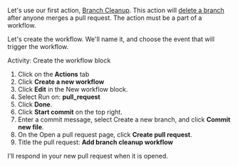 Let's use our first action, [Branch Cleanup](https://github.com/jessfraz/branch-cleanup-action). This action will [delete a branch](https://stackoverflow.com/questions/10765321/should-i-delete-a-branch-after-merging-it) after anyone merges a pull request. The action must be a part of a workflow.

Let's create the workflow. We'll name it, and choose the event that will trigger the workflow. 

Activity: Create the workflow block

1. Click on the **Actions** tab
1. Click **Create a new workflow**
1. Click **Edit** in the New workflow block.
1. Select Run on: **pull_request**
1. Click **Done**.
1. Click **Start commit** on the top right. 
1. Enter a commit message, select Create a new branch, and click **Commit new file**. 
1. On the Open a pull request page, click **Create pull request**. 
1. Title the pull request: **Add branch cleanup workflow**

I'll respond in your new pull request when it is opened. 